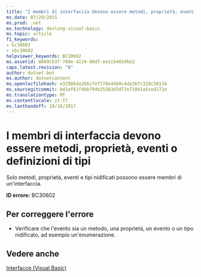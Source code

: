 ```yaml
---
title: "I membri di interfaccia devono essere metodi, proprietà, eventi o definizioni di tipi"
ms.date: 07/20/2015
ms.prod: .net
ms.technology: devlang-visual-basic
ms.topic: article
f1_keywords:
- bc30602
- vbc30602
helpviewer_keywords: BC30602
ms.assetid: 0889cb3f-788e-4119-98df-ee1cb402dbe2
caps.latest.revision: "8"
author: dotnet-bot
ms.author: dotnetcontent
ms.openlocfilehash: e329864a266cfef378e44b0c4da3b7c328c58134
ms.sourcegitcommit: bd1ef61f4bb794b25383d3d72e71041a5ced172e
ms.translationtype: MT
ms.contentlocale: it-IT
ms.lasthandoff: 10/18/2017
---
```

# <a name="interface-members-must-be-methods-properties-events-or-type-definitions"></a>I membri di interfaccia devono essere metodi, proprietà, eventi o definizioni di tipi
Solo metodi, proprietà, eventi e tipi nidificati possono essere membri di un'interfaccia.  
  
 **ID errore:** BC30602  
  
## <a name="to-correct-this-error"></a>Per correggere l'errore  
  
-   Verificare che l'evento sia un metodo, una proprietà, un evento o un tipo nidificato, ad esempio un'enumerazione.  
  
## <a name="see-also"></a>Vedere anche  
 [Interfacce (Visual Basic)](~/docs/visual-basic/programming-guide/language-features/interfaces/index.md)

